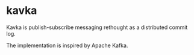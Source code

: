 kavka
=====

Kavka is publish-subscribe messaging rethought as a distributed commit log.

The implementation is inspired by Apache Kafka.
